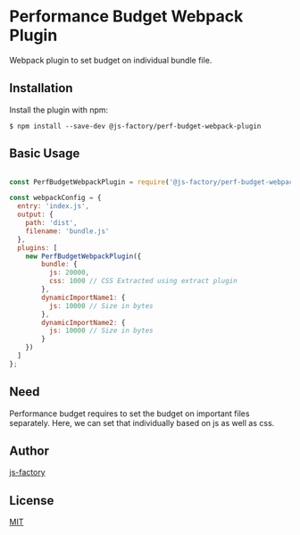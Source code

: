 # Performance Budget Webpack Plugin
Webpack plugin to set budget on individual bundle file.

Installation
------------
Install the plugin with npm:
```shell
$ npm install --save-dev @js-factory/perf-budget-webpack-plugin
```
 
Basic Usage
-----------

```javascript

const PerfBudgetWebpackPlugin = require('@js-factory/perf-budget-webpack-plugin');

const webpackConfig = {
  entry: 'index.js',
  output: {
    path: 'dist',
    filename: 'bundle.js'
  },
  plugins: [
    new PerfBudgetWebpackPlugin({
        bundle: {
          js: 20000,
          css: 1000 // CSS Extracted using extract plugin
        },
        dynamicImportName1: {
          js: 10000 // Size in bytes
        },
        dynamicImportName2: {
          js: 10000 // Size in bytes
        }
    })
  ]
};
```

Need
-----------

Performance budget requires to set the budget on important files separately. 
Here, we can set that individually based on js as well as css.

## Author

  [js-factory](https://github.com/js-factory)

## License

  [MIT](LICENSE)
